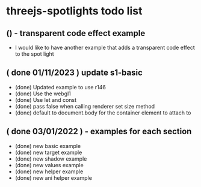 # threejs-spotlights todo list

## () - transparent code effect example
* I would like to have another example that adds a transparent code effect to the spot light

## ( done 01/11/2023 ) update s1-basic
* (done) Updated example to use r146
* (done) Use the webgl1
* (done) Use let and const
* (done) pass false when calling renderer set size method
* (done) default to document.body for the container element to attach to

## ( done 03/01/2022 ) - examples for each section
* (done) new basic example
* (done) new target example
* (done) new shadow example
* (done) new values example
* (done) new helper example
* (done) new ani helper example

